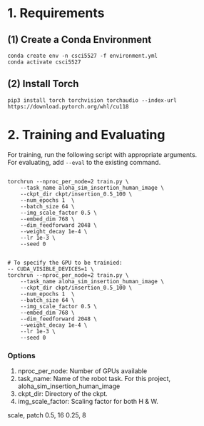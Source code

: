 # 1. Requirements
## (1) Create a Conda Environment
```
conda create env -n csci5527 -f environment.yml
conda activate csci5527
```
## (2) Install Torch
```
pip3 install torch torchvision torchaudio --index-url https://download.pytorch.org/whl/cu118
```
# 2. Training and Evaluating
For training, run the following script with appropriate arguments. \
For evaluating, add `--eval` to the existing command.
```

torchrun --nproc_per_node=2 train.py \
    --task_name aloha_sim_insertion_human_image \
    --ckpt_dir ckpt/insertion_0.5_100 \
    --num_epochs 1  \
    --batch_size 64 \
    --img_scale_factor 0.5 \
    --embed_dim 768 \
    --dim_feedforward 2048 \
    --weight_decay 1e-4 \
    --lr 1e-3 \
    --seed 0 


# To specify the GPU to be trainied:
-- CUDA_VISIBLE_DEVICES=1 \
torchrun --nproc_per_node=2 train.py \
    --task_name aloha_sim_insertion_human_image \
    --ckpt_dir ckpt/insertion_0.5_100 \
    --num_epochs 1  \
    --batch_size 64 \
    --img_scale_factor 0.5 \
    --embed_dim 768 \
    --dim_feedforward 2048 \
    --weight_decay 1e-4 \
    --lr 1e-3 \
    --seed 0 

```


### Options
1. nproc_per_node: Number of GPUs available 
2. task_name: Name of the robot task. For this project, aloha_sim_insertion_human_image
3. ckpt_dir: Directory of the ckpt.
4. img_scale_factor: Scaling factor for both H & W.



scale, patch
0.5, 16
0.25, 8